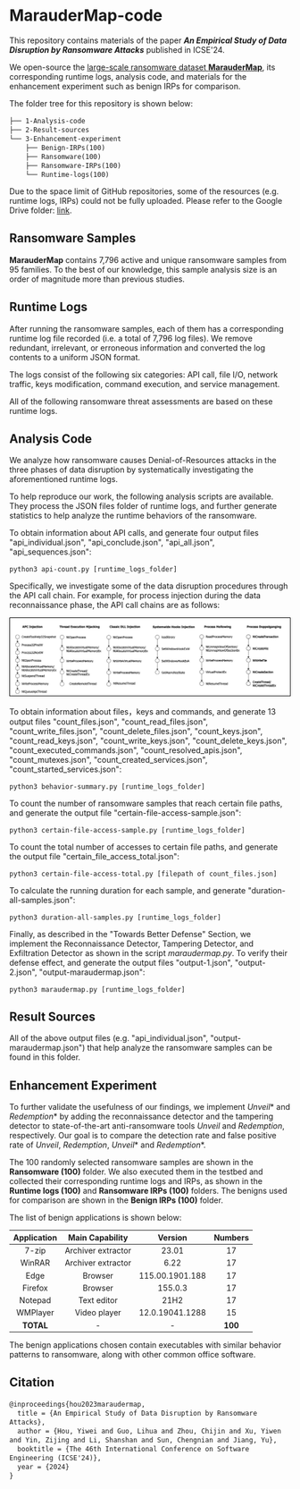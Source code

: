 # MarauderMap-code

This repository contains materials of the paper ***An Empirical Study of Data Disruption by Ransomware Attacks*** published in ICSE'24.

We open-source the [large-scale ransomware dataset **MarauderMap**](https://github.com/m1-llie/MarauderMap), its corresponding runtime logs, analysis code, and materials for the enhancement experiment such as benign IRPs for comparison.

The folder tree for this repository is shown below:
```
├── 1-Analysis-code
├── 2-Result-sources
└── 3-Enhancement-experiment
    ├── Benign-IRPs(100)
    ├── Ransomware(100)
    ├── Ransomware-IRPs(100)
    └── Runtime-logs(100)
```

Due to the space limit of GitHub repositories, some of the resources (e.g. runtime logs, IRPs) could not be fully uploaded.
Please refer to the Google Drive folder: [link](https://drive.google.com/drive/folders/19Vu7C3P8orAHzeR4KEHyivnvlWCHQuBp?usp=sharing).


## Ransomware Samples
**MarauderMap** contains 7,796 active and unique ransomware samples from 95 families.
To the best of our knowledge, this sample analysis size is an order of magnitude more than previous studies.


## Runtime Logs
After running the ransomware samples, each of them has a corresponding runtime log file recorded (i.e. a total of 7,796 log files).
We remove redundant, irrelevant, or erroneous information and converted the log contents to a uniform JSON format.

The logs consist of the following six categories:
API call, file I/O, network traffic, keys modification, command execution, and service management.

All of the following ransomware threat assessments are based on these runtime logs.


## Analysis Code
We analyze how ransomware causes Denial-of-Resources attacks in the three phases of data disruption by systematically investigating the aforementioned runtime logs.

To help reproduce our work, the following analysis scripts are available.
They process the JSON files folder of runtime logs, and further generate statistics to help analyze the runtime behaviors of the ransomware.

To obtain information about API calls, and generate four output files "api_individual.json", "api_conclude.json", "api_all.json", "api_sequences.json":
```
python3 api-count.py [runtime_logs_folder]
```

Specifically, we investigate some of the data disruption procedures through the API call chain.
For example, for process injection during the data reconnaissance phase, the API call chains are as follows:

![api-chain-process-injection](./1-Analysis-code/api-chain-process-injection.png)

To obtain information about files，keys and commands, and generate 13 output files "count_files.json", "count_read_files.json", "count_write_files.json", "count_delete_files.json", "count_keys.json", "count_read_keys.json", "count_write_keys.json", "count_delete_keys.json", "count_executed_commands.json", "count_resolved_apis.json", "count_mutexes.json", "count_created_services.json", "count_started_services.json":
```
python3 behavior-summary.py [runtime_logs_folder]
```

To count the number of ransomware samples that reach certain file paths, and generate the output file "certain-file-access-sample.json":
```
python3 certain-file-access-sample.py [runtime_logs_folder]
```

To count the total number of accesses to certain file paths, and generate the output file "certain_file_access_total.json":
```
python3 certain-file-access-total.py [filepath of count_files.json]
```

To calculate the running duration for each sample, and generate "duration-all-samples.json":
```
python3 duration-all-samples.py [runtime_logs_folder]
```

Finally, as described in the "Towards Better Defense" Section, we implement the Reconnaissance Detector, Tampering Detector, and Exfiltration Detector as shown in the script *maraudermap.py*.
To verify their defense effect, and generate the output files "output-1.json", "output-2.json", "output-maraudermap.json":
```
python3 maraudermap.py [runtime_logs_folder]
```


## Result Sources
All of the above output files (e.g. "api_individual.json", "output-maraudermap.json") that help analyze the ransomware samples can be found in this folder.   


## Enhancement Experiment
To further validate the usefulness of our findings,
we implement *Unveil** and *Redemption** by adding the reconnaissance detector and the tampering detector to state-of-the-art anti-ransomware tools *Unveil* and *Redemption*, respectively.
Our goal is to compare the detection rate and false positive rate of *Unveil*, *Redemption*, *Unveil** and *Redemption**.

The 100 randomly selected ransomware samples are shown in the **Ransomware (100)** folder.
We also executed them in the testbed and collected their corresponding runtime logs and IRPs, as shown in the **Runtime logs (100)** and **Ransomware IRPs (100)** folders.
The benigns used for comparison are shown in the **Benign IRPs (100)** folder.

The list of benign applications is shown below:

| **Application** | **Main Capability** | **Version** | **Numbers** |
|:---------------:|:-------------------:|:-----------:|:-----------:|
|      7-zip      |  Archiver extractor |    23.01    |      17     |
|      WinRAR     |  Archiver extractor |     6.22    |      17     |
|       Edge      |       Browser       | 115.00.1901.188 |      17     |
|     Firefox     |       Browser       |   155.0.3   |      17     |
|     Notepad     |     Text editor     |    21H2     |      17     |
|     WMPlayer    |     Video player    | 12.0.19041.1288 |      15     |
|   **TOTAL**     |          -          |      -      |   **100**   |

The benign applications chosen contain executables with similar behavior patterns to ransomware, along with other common office software.


## Citation
```
@inproceedings{hou2023maraudermap,
  title = {An Empirical Study of Data Disruption by Ransomware Attacks},
  author = {Hou, Yiwei and Guo, Lihua and Zhou, Chijin and Xu, Yiwen and Yin, Zijing and Li, Shanshan and Sun, Chengnian and Jiang, Yu},
  booktitle = {The 46th International Conference on Software Engineering (ICSE'24)},
  year = {2024}
}
```
